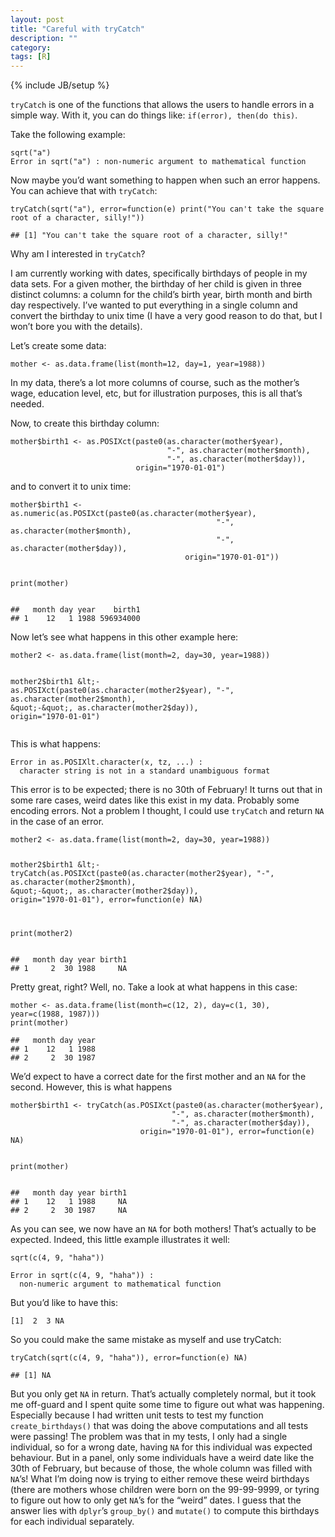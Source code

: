 ```yaml
---
layout: post
title: "Careful with tryCatch"
description: ""
category: 
tags: [R]
---
```

{% include JB/setup %}




<p><code>tryCatch</code> is one of the functions that allows the users to handle errors in a simple way. With it, you can do things like: <code>if(error), then(do this)</code>.</p>
<p>Take the following example:</p>
<pre class="r"><code>sqrt(&quot;a&quot;)
Error in sqrt(&quot;a&quot;) : non-numeric argument to mathematical function</code></pre>
<p>Now maybe you’d want something to happen when such an error happens. You can achieve that with <code>tryCatch</code>:</p>
<pre class="r"><code>tryCatch(sqrt(&quot;a&quot;), error=function(e) print(&quot;You can't take the square root of a character, silly!&quot;))</code></pre>
<pre><code>## [1] &quot;You can't take the square root of a character, silly!&quot;</code></pre>
<p>Why am I interested in <code>tryCatch</code>?</p>
<p>I am currently working with dates, specifically birthdays of people in my data sets. For a given mother, the birthday of her child is given in three distinct columns: a column for the child’s birth year, birth month and birth day respectively. I’ve wanted to put everything in a single column and convert the birthday to unix time (I have a very good reason to do that, but I won’t bore you with the details).</p>
<p>Let’s create some data:</p>
<pre class="r"><code>mother &lt;- as.data.frame(list(month=12, day=1, year=1988))</code></pre>
<p>In my data, there’s a lot more columns of course, such as the mother’s wage, education level, etc, but for illustration purposes, this is all that’s needed.</p>
<p>Now, to create this birthday column:</p>
<pre class="r"><code>mother$birth1 &lt;- as.POSIXct(paste0(as.character(mother$year), 
                                   &quot;-&quot;, as.character(mother$month), 
                                   &quot;-&quot;, as.character(mother$day)), 
                            origin=&quot;1970-01-01&quot;)</code></pre>
<p>and to convert it to unix time:</p>
<pre class="r"><code>mother$birth1 &lt;- as.numeric(as.POSIXct(paste0(as.character(mother$year), 
                                              &quot;-&quot;, as.character(mother$month), 
                                              &quot;-&quot;, as.character(mother$day)),
                                       origin=&quot;1970-01-01&quot;))

print(mother)</code></pre>
<pre><code>##   month day year    birth1
## 1    12   1 1988 596934000</code></pre>
<p>Now let’s see what happens in this other example here:</p>
<pre class="r"><code>mother2 &lt;- as.data.frame(list(month=2, day=30, year=1988))

mother2$birth1 &lt;- as.POSIXct(paste0(as.character(mother2$year), 
                                    &quot;-&quot;, as.character(mother2$month), 
                                    &quot;-&quot;, as.character(mother2$day)), 
                             origin=&quot;1970-01-01&quot;)</code></pre>
<p>This is what happens:</p>
<pre><code>Error in as.POSIXlt.character(x, tz, ...) : 
  character string is not in a standard unambiguous format</code></pre>
<p>This error is to be expected; there is no 30th of February! It turns out that in some rare cases, weird dates like this exist in my data. Probably some encoding errors. Not a problem I thought, I could use <code>tryCatch</code> and return <code>NA</code> in the case of an error.</p>
<pre class="r"><code>mother2 &lt;- as.data.frame(list(month=2, day=30, year=1988))

mother2$birth1 &lt;- tryCatch(as.POSIXct(paste0(as.character(mother2$year), 
                                    &quot;-&quot;, as.character(mother2$month), 
                                    &quot;-&quot;, as.character(mother2$day)), 
                             origin=&quot;1970-01-01&quot;), error=function(e) NA)

print(mother2)</code></pre>
<pre><code>##   month day year birth1
## 1     2  30 1988     NA</code></pre>
<p>Pretty great, right? Well, no. Take a look at what happens in this case:</p>
<pre class="r"><code>mother &lt;- as.data.frame(list(month=c(12, 2), day=c(1, 30), year=c(1988, 1987)))
print(mother)</code></pre>
<pre><code>##   month day year
## 1    12   1 1988
## 2     2  30 1987</code></pre>
<p>We’d expect to have a correct date for the first mother and an <code>NA</code> for the second. However, this is what happens</p>
<pre class="r"><code>mother$birth1 &lt;- tryCatch(as.POSIXct(paste0(as.character(mother$year), 
                                    &quot;-&quot;, as.character(mother$month), 
                                    &quot;-&quot;, as.character(mother$day)), 
                             origin=&quot;1970-01-01&quot;), error=function(e) NA)

print(mother)</code></pre>
<pre><code>##   month day year birth1
## 1    12   1 1988     NA
## 2     2  30 1987     NA</code></pre>
<p>As you can see, we now have an <code>NA</code> for both mothers! That’s actually to be expected. Indeed, this little example illustrates it well:</p>
<pre class="r"><code>sqrt(c(4, 9, &quot;haha&quot;))</code></pre>
<pre><code>Error in sqrt(c(4, 9, &quot;haha&quot;)) : 
  non-numeric argument to mathematical function</code></pre>
<p>But you’d like to have this:</p>
<pre><code>[1]  2  3 NA</code></pre>
<p>So you could make the same mistake as myself and use tryCatch:</p>
<pre class="r"><code>tryCatch(sqrt(c(4, 9, &quot;haha&quot;)), error=function(e) NA)</code></pre>
<pre><code>## [1] NA</code></pre>
<p>But you only get <code>NA</code> in return. That’s actually completely normal, but it took me off-guard and I spent quite some time to figure out what was happening. Especially because I had written unit tests to test my function <code>create_birthdays()</code> that was doing the above computations and all tests were passing! The problem was that in my tests, I only had a single individual, so for a wrong date, having <code>NA</code> for this individual was expected behaviour. But in a panel, only some individuals have a weird date like the 30th of February, but because of those, the whole column was filled with <code>NA</code>’s! What I’m doing now is trying to either remove these weird birthdays (there are mothers whose children were born on the 99-99-9999, or tyring to figure out how to only get <code>NA</code>’s for the “weird” dates. I guess that the answer lies with <code>dplyr</code>’s <code>group_by()</code> and <code>mutate()</code> to compute this birthdays for each individual separately.</p>

